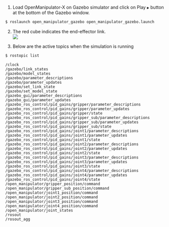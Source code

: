 
1. Load OpenManipulator-X on Gazebo simulator and click on Play `▶` button at the bottom of the Gazebo window.
``` bash
$ roslaunch open_manipulator_gazebo open_manipulator_gazebo.launch
```

2. The red cube indicates the end-effector link.  
  ![](/assets/images/platform/openmanipulator_x/OpenManipulator_Chain_gazebo_1.png)

3. Below are the active topics when the simulation is running
```bash
$ rostopic list
```
```
/clock
/gazebo/link_states
/gazebo/model_states
/gazebo/parameter_descriptions
/gazebo/parameter_updates
/gazebo/set_link_state
/gazebo/set_model_state
/gazebo_gui/parameter_descriptions
/gazebo_gui/parameter_updates
/gazebo_ros_control/pid_gains/gripper/parameter_descriptions
/gazebo_ros_control/pid_gains/gripper/parameter_updates
/gazebo_ros_control/pid_gains/gripper/state
/gazebo_ros_control/pid_gains/gripper_sub/parameter_descriptions
/gazebo_ros_control/pid_gains/gripper_sub/parameter_updates
/gazebo_ros_control/pid_gains/gripper_sub/state
/gazebo_ros_control/pid_gains/joint1/parameter_descriptions
/gazebo_ros_control/pid_gains/joint1/parameter_updates
/gazebo_ros_control/pid_gains/joint1/state
/gazebo_ros_control/pid_gains/joint2/parameter_descriptions
/gazebo_ros_control/pid_gains/joint2/parameter_updates
/gazebo_ros_control/pid_gains/joint2/state
/gazebo_ros_control/pid_gains/joint3/parameter_descriptions
/gazebo_ros_control/pid_gains/joint3/parameter_updates
/gazebo_ros_control/pid_gains/joint3/state
/gazebo_ros_control/pid_gains/joint4/parameter_descriptions
/gazebo_ros_control/pid_gains/joint4/parameter_updates
/gazebo_ros_control/pid_gains/joint4/state
/open_manipulator/gripper_position/command
/open_manipulator/gripper_sub_position/command
/open_manipulator/joint1_position/command
/open_manipulator/joint2_position/command
/open_manipulator/joint3_position/command
/open_manipulator/joint4_position/command
/open_manipulator/joint_states
/rosout
/rosout_agg
```
